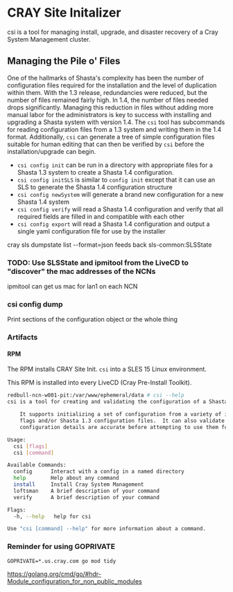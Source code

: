 # CRAY Site Initalizer

csi is a tool for managing install, upgrade, and disaster recovery of a Cray System Management cluster.

## Managing the Pile o' Files

One of the hallmarks of Shasta's complexity has been the number of configuration files required for the installation and the level of duplication within them.  With the 1.3 release, redundancies were reduced, but the number of files remained fairly high.  In 1.4, the number of files needed drops significantly.  Managing this reduction in files without adding more manual labor for the administrators is key to success with installing and upgrading a Shasta system with version 1.4.  The `csi` tool has subcommands for reading configuration files from a 1.3 system and writing them in the 1.4 format.  Additionally, `csi` can generate a tree of simple configuration files suitable for human editing that can then be verified by `csi` before the installation/upgrade can begin.

* `csi config init` can be run in a directory with appropriate files for a Shasta 1.3 system to create a Shasta 1.4 configuration.
* `csi config initSLS` is similar to `config init` except that it can use an SLS to generate the Shasta 1.4 configuration structure
* `csi config newSystem` will generate a brand new configuration for a new Shasta 1.4 system
* `csi config verify` will read a Shasta 1.4 configuration and verify that all required fields are filled in and compatible with each other
* `csi config export` will read a Shasta 1.4 configuration and output a single yaml configuration file for use by the installer

cray sls dumpstate list --format=json feeds back sls-common:SLSState

### TODO: Use SLSState and ipmitool from the LiveCD to "discover" the mac addresses of the NCNs

ipmitool can get us mac for lan1 on each NCN

### csi config dump

Print sections of the configuration object or the whole thing

### Artifacts

#### RPM

The RPM installs CRAY Site Init. `csi` into a SLES 15 Linux environment.

This RPM is installed into every LiveCD (Cray Pre-Install Toolkit).

```bash
redbull-ncn-w001-pit:/var/www/ephemeral/data # csi --help
csi is a tool for creating and validating the configuration of a Shasta system.

	It supports initializing a set of configuration from a variety of inputs including
	flags and/or Shasta 1.3 configuration files.  It can also validate that a set of
	configuration details are accurate before attempting to use them for installation

Usage:
  csi [flags]
  csi [command]

Available Commands:
  config      Interact with a config in a named directory
  help        Help about any command
  install     Install Cray System Management
  loftsman    A brief description of your command
  verify      A brief description of your command

Flags:
  -h, --help   help for csi

Use "csi [command] --help" for more information about a command.
```


### Reminder for using GOPRIVATE

`GOPRIVATE=*.us.cray.com go mod tidy`

<https://golang.org/cmd/go/#hdr-Module_configuration_for_non_public_modules>
